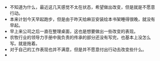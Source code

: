 - 不知道为什么，最近这几天感觉不太在状态，希望做出改变，但是就是不愿意行动。
- 本来计划今天早起跑步，但是由于昨天给麻豆安装绘本书架睡得很晚，就没有早起。
- 早上来公司之后一直在整理桌面，这也是想要做出一些改变的表现。
- 农牧行业的领导力手册中我负责的传承的部分还没有写完，也基本上没怎么写。就是拖着。
- 对于自己的工作表现也并不满意，但是并不愿意付出行动去改变些什么。
- 
